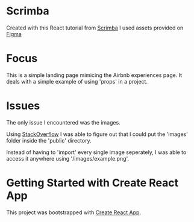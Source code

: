 # Scrimba
Created with this React tutorial from [Scrimba](https://scrimba.com/learn/learnreact/)
I used assets provided on [Figma](https://www.figma.com/file/4YjrygFEXOcDp9AAnVFv7o/Airbnb-Experiences?node-id=0%3A1)

# Focus
This is a simple landing page mimicing the Airbnb experiences page.
It deals with a simple example of using 'props' in a project. 

# Issues 

The only issue I encountered was the images. 

Using [StackOverflow](https://stackoverflow.com) I was able to figure out that I could put the 'images' folder inside the 'public' directory. 

Instead of having to 'import' every single image seperately, I was able to access it anywhere using '/images/example.png'.


# Getting Started with Create React App

This project was bootstrapped with [Create React App](https://github.com/facebook/create-react-app).




